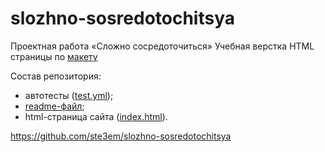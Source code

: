 # slozhno-sosredotochitsya

Проектная работа «Сложно сосредоточиться»
Учебная верстка HTML страницы по [макету](https://www.figma.com/design/lCqDbWjgllgJtb2hmCqfyX/%236-%D0%A1%D0%BB%D0%BE%D0%B6%D0%BD%D0%BE-%D1%81%D0%BE%D1%81%D1%80%D0%B5%D0%B4%D0%BE%D1%82%D0%BE%D1%87%D0%B8%D1%82%D1%8C%D1%81%D1%8F?node-id=601-2&t=ZTpWVnxiKkKrC0e5-0) 

Состав репозитория:

- автотесты ([test.yml](https://github.com/ste3em/slozhno-sosredotochitsya/actions/runs/9679874118/workflow/tests.yml));
- [readme-файл](https://github.com/ste3em/slozhno-sosredotochitsya/blob/main/README.md);
- html-страница сайта ([index.html](https://github.com/ste3em/slozhno-sosredotochitsya/blob/main/index.html)).

<https://github.com/ste3em/slozhno-sosredotochitsya>
